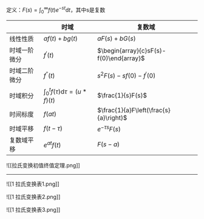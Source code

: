 定义：$F(s)=\int_0^\infty f(t)e^{-st}\mathrm{d}t$，其中s是复数

|        | 时域                                       | 复数域                                     |
| ------ | ---------------------------------------- | --------------------------------------- |
| 线性性质   | $af(t)+bg(t)$                            | $aF(s)+bG(s)$                           |
| 时域一阶微分 | $f^{\prime}(t)$                          | $\begin{array}{c}sF(s)-f(0)\end{array}$ |
| 时域二阶微分 | $f^{\prime\prime}(t)$                    | $s^2F(s)-sf(0)-f^\prime(0)$             |
| 时域积分   | $\int_0^tf(\tau)\mathrm{d}\tau=(u*f)(t)$ | $\frac{1}{s}F(s)$                       |
| 时间标度   | $f(at)$                                  | $\frac{1}{a}F\left(\frac{s}{a}\right)$  |
| 时域平移   | $f(t-\tau)$                              | $e^{-\tau s}F(s)$                       |
| 复数域平移  | $e^{at}f(t)$                             | $F(s-a)$                                |

![[拉氏变换初值终值定理.png]]

---
![[1 拉氏变换表1.png]]

![[1 拉氏变换表2.png]]

![[1 拉氏变换表3.png]]